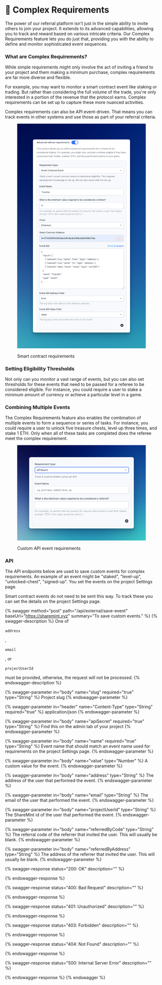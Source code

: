# 🎰 Complex Requirements

The power of our referral platform isn't just in the simple ability to invite others to join your project. It extends to its advanced capabilities, allowing you to track and reward based on various intricate criteria. Our Complex Requirements feature lets you do just that, providing you with the ability to define and monitor sophisticated event sequences.

### What are Complex Requirements?

While simple requirements might only involve the act of inviting a friend to your project and them making a minimum purchase, complex requirements are far more diverse and flexible.

For example, you may want to monitor a smart contract event like staking or trading. But rather than considering the full volume of the trade, you're only interested in a portion of the revenue that the protocol earns. Complex requirements can be set up to capture these more nuanced activities.

Complex requirements can also be API event-driven. That means you can track events in other systems and use those as part of your referral criteria.

<figure><img src="../.gitbook/assets/CleanShot 2023-06-15 at 00.23.51.png" alt=""><figcaption><p>Smart contract requirements</p></figcaption></figure>

### Setting Eligibility Thresholds

Not only can you monitor a vast range of events, but you can also set thresholds for these events that need to be passed for a referee to be considered eligible. For instance, you could require a user to stake a minimum amount of currency or achieve a particular level in a game.

### Combining Multiple Events

The Complex Requirements feature also enables the combination of multiple events to form a sequence or series of tasks. For instance, you could require a user to unlock five treasure chests, level up three times, and stake 1 ETH. Only when all of these tasks are completed does the referee meet the complex requirement.

<figure><img src="../.gitbook/assets/CleanShot 2023-06-15 at 00.21.52.png" alt=""><figcaption><p>Custom API event requirements</p></figcaption></figure>

### API

The API endpoints below are used to save custom events for complex requirements. An example of an event might be "staked", "level-up", "unlocked-chest", "signed-up". You set the events on the project Settings page.

Smart contract events do not need to be sent this way. To track these you can set the details on the project Settings page.

{% swagger method="post" path="/api/external/save-event" baseUrl="https://sharemint.xyz" summary="To save custom events." %}
{% swagger-description %}
One of 

`address`

, 

`email`

, or 

`projectUserId`

 must be provided, otherwise, the request will not be processed.
{% endswagger-description %}

{% swagger-parameter in="body" name="slug" required="true" type="String" %}
Project slug
{% endswagger-parameter %}

{% swagger-parameter in="header" name="Content-Type" type="String" required="true" %}
application/json
{% endswagger-parameter %}

{% swagger-parameter in="body" name="apiSecret" required="true" type="String" %}
Find this on the admin tab of your project
{% endswagger-parameter %}

{% swagger-parameter in="body" name="name" required="true" type="String" %}
Event name that should match an event name used for requirements on the project Settings page.
{% endswagger-parameter %}

{% swagger-parameter in="body" name="value" type="Number" %}
A custom value for the event.
{% endswagger-parameter %}

{% swagger-parameter in="body" name="address" type="String" %}
The address of the user that performed the event.
{% endswagger-parameter %}

{% swagger-parameter in="body" name="email" type="String" %}
The email of the user that performed the event.
{% endswagger-parameter %}

{% swagger-parameter in="body" name="projectUserId" type="String" %}
The ShareMint id of the user that performed the event.
{% endswagger-parameter %}

{% swagger-parameter in="body" name="referredByCode" type="String" %}
The referral code of the referrer that invited the user. This will usually be blank.
{% endswagger-parameter %}

{% swagger-parameter in="body" name="referredByAddress" type="String" %}
The address of the referrer that invited the user. This will usually be blank.
{% endswagger-parameter %}

{% swagger-response status="200: OK" description="" %}

{% endswagger-response %}

{% swagger-response status="400: Bad Request" description="" %}

{% endswagger-response %}

{% swagger-response status="401: Unauthorized" description="" %}

{% endswagger-response %}

{% swagger-response status="403: Forbidden" description="" %}

{% endswagger-response %}

{% swagger-response status="404: Not Found" description="" %}

{% endswagger-response %}

{% swagger-response status="500: Internal Server Error" description="" %}

{% endswagger-response %}
{% endswagger %}
